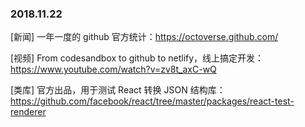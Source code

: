 ### 2018.11.22

[新闻] 一年一度的 github 官方统计：<https://octoverse.github.com/>

[视频] From codesandbox to github to netlify，线上搞定开发：<https://www.youtube.com/watch?v=zv8t_axC-wQ>

[类库] 官方出品，用于测试 React 转换 JSON 结构库：<https://github.com/facebook/react/tree/master/packages/react-test-renderer>
